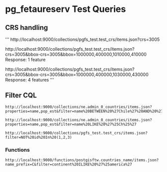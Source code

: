 # pg_fetaureserv Test Queries

## CRS handling

'''
http://localhost:9000/collections/pgfs_test.test_crs/items.json?crs=3005

http://localhost:9000/collections/pgfs_test.test_crs/items.json?crs=3005&bbox-crs=3005&bbox=1000000,400000,1010000,410000
Response: 1 feature

http://localhost:9000/collections/pgfs_test.test_crs/items.json?crs=3005&bbox-crs=3005&bbox=1000000,400000,1030000,430000
Response: 4 features
'''

## Filter CQL
```
http://localhost:9000/collections/ne.admin_0_countries/items.json?properties=name,pop_est&filter=name%20BETWEEN%20%27Chile%27%20AND%20%27Den%27

http://localhost:9000/collections/ne.admin_0_countries/items.json?properties=name,pop_est&filter=name%20LIKE%20%27%25Ch%25%27

http://localhost:9000/collections/pgfs_test.test_crs/items.json?filter=NOT%20id%20In%20(1,2,3)
```

### Functions
```
http://localhost:9000/functions/postgisftw.countries_name/items.json?name_prefix=C&filter=continent%20ILIKE%20%27%25america%27
```

